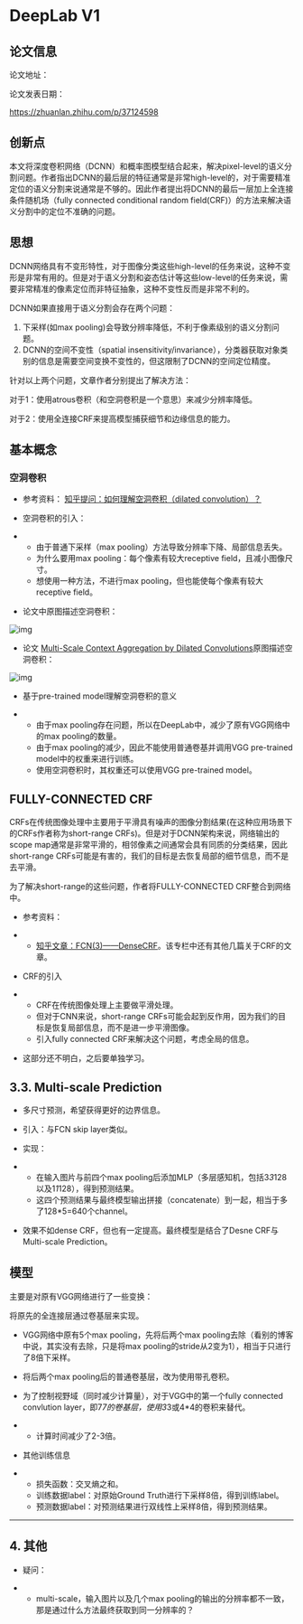 # DeepLab V1

## 论文信息

论文地址：

论文发表日期：

https://zhuanlan.zhihu.com/p/37124598



## 创新点

本文将深度卷积网络（DCNN）和概率图模型结合起来，解决pixel-level的语义分割问题。作者指出DCNN的最后层的特征通常是非常high-level的，对于需要精准定位的语义分割来说通常是不够的。因此作者提出将DCNN的最后一层加上全连接条件随机场（fully connected conditional random field(CRF)）的方法来解决语义分割中的定位不准确的问题。

## 思想

DCNN网络具有不变形特性，对于图像分类这些high-level的任务来说，这种不变形是非常有用的。但是对于语义分割和姿态估计等这些low-level的任务来说，需要非常精准的像素定位而非特征抽象，这种不变性反而是非常不利的。

DCNN如果直接用于语义分割会存在两个问题：

1. 下采样(如max pooling)会导致分辨率降低，不利于像素级别的语义分割问题。
2. DCNN的空间不变性（spatial insensitivity/invariance），分类器获取对象类别的信息是需要空间变换不变性的，但这限制了DCNN的空间定位精度。

针对以上两个问题，文章作者分别提出了解决方法：

对于1：使用atrous卷积（和空洞卷积是一个意思）来减少分辨率降低。

对于2：使用全连接CRF来提高模型捕获细节和边缘信息的能力。

## 基本概念

### 空洞卷积

- 参考资料： [知乎提问：如何理解空洞卷积（dilated convolution）？](https://www.zhihu.com/question/54149221/answer/192025860)

- 空洞卷积的引入：

- - 由于普通下采样（max pooling）方法导致分辨率下降、局部信息丢失。
  - 为什么要用max pooling：每个像素有较大receptive field，且减小图像尺寸。
  - 想使用一种方法，不进行max pooling，但也能使每个像素有较大receptive field。

- 论文中原图描述空洞卷积：

![img](https://pic3.zhimg.com/80/v2-88009e435ba92c35bf291758b701cc05_hd.jpg)

- 论文 [Multi-Scale Context Aggregation by Dilated Convolutions](https://link.zhihu.com/?target=https%3A//arxiv.org/abs/1511.07122)原图描述空洞卷积：

![img](https://pic1.zhimg.com/80/v2-3c6448f83a81daaafa5c00aeff033880_hd.jpg)

- 基于pre-trained model理解空洞卷积的意义

- - 由于max pooling存在问题，所以在DeepLab中，减少了原有VGG网络中的max pooling的数量。
  - 由于max pooling的减少，因此不能使用普通卷基并调用VGG pre-trained model中的权重来进行训练。
  - 使用空洞卷积时，其权重还可以使用VGG pre-trained model。

## FULLY-CONNECTED CRF

CRFs在传统图像处理中主要用于平滑具有噪声的图像分割结果(在这种应用场景下的CRFs作者称为short-range CRFs)。但是对于DCNN架构来说，网络输出的scope map通常是非常平滑的，相邻像素之间通常会具有同质的分类结果，因此short-range CRFs可能是有害的，我们的目标是去恢复局部的细节信息，而不是去平滑。

为了解决short-range的这些问题，作者将FULLY-CONNECTED CRF整合到网络中。

- 参考资料：

- - [知乎文章：FCN(3)——DenseCRF](https://zhuanlan.zhihu.com/p/22464586)。该专栏中还有其他几篇关于CRF的文章。

- CRF的引入

- - CRF在传统图像处理上主要做平滑处理。
  - 但对于CNN来说，short-range CRFs可能会起到反作用，因为我们的目标是恢复局部信息，而不是进一步平滑图像。
  - 引入fully connected CRF来解决这个问题，考虑全局的信息。

- 这部分还不明白，之后要单独学习。

## **3.3. Multi-scale Prediction**

- 多尺寸预测，希望获得更好的边界信息。

- 引入：与FCN skip layer类似。

- 实现：

- - 在输入图片与前四个max pooling后添加MLP（多层感知机，包括3*3*128以及1*1*128），得到预测结果。
  - 这四个预测结果与最终模型输出拼接（concatenate）到一起，相当于多了128*5=640个channel。

- 效果不如dense CRF，但也有一定提高。最终模型是结合了Desne CRF与Multi-scale Prediction。



## 模型

主要是对原有VGG网络进行了一些变换：

将原先的全连接层通过卷基层来实现。

- VGG网络中原有5个max pooling，先将后两个max pooling去除（看别的博客中说，其实没有去除，只是将max pooling的stride从2变为1），相当于只进行了8倍下采样。
- 将后两个max pooling后的普通卷基层，改为使用带孔卷积。


- 为了控制视野域（同时减少计算量），对于VGG中的第一个fully connected convlution layer，即7*7的卷基层，使用3*3或4*4的卷积来替代。

- - 计算时间减少了2-3倍。

- 其他训练信息

- - 损失函数：交叉熵之和。
  - 训练数据label：对原始Ground Truth进行下采样8倍，得到训练label。
  - 预测数据label：对预测结果进行双线性上采样8倍，得到预测结果。

------

## **4. 其他**

- 疑问：

- - multi-scale，输入图片以及几个max pooling的输出的分辨率都不一致，那是通过什么方法最终获取到同一分辨率的？

